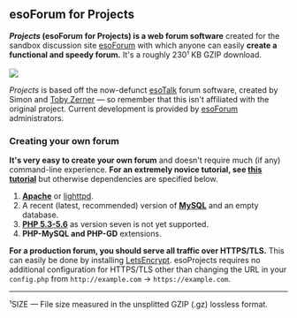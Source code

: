 ## esoForum for Projects
***Projects* (esoForum for Projects) is a web forum software** created for the sandbox discussion site [esoForum](https://esotalk.net) with which anyone can easily **create a functional and speedy forum.**  It's a roughly 230¹ KB GZIP download.
<br>
<br>
![](https://image.ibb.co/g8KXuq/whole.png)

*Projects* is based off the now-defunct [esoTalk](#) forum software, created by Simon and [Toby Zerner](http://tobyzerner.com) — so remember that this isn't affiliated with the original project. Current development is provided by [esoForum](https://esotalk.net) administrators.

### Creating your own forum
**It's very easy to create your own forum** and doesn't require much (if any) command-line experience.  **For an extremely novice tutorial, see [this tutorial](https://github.com/esoForum/esoProjects/wiki/The-novice's-guide-to-creating-an-esoProject)** but otherwise dependencies are specified below.

1. **[Apache](https://apache.org)** or [lighttpd](https://www.lighttpd.net).
2. A recent (latest, recommended) version of **[MySQL](https://www.mysql.com)** and an empty database.
2. **[PHP 5.3-5.6](https://www.php.net/releases/5_6_0.php)** as version seven is not yet supported.
4. **PHP-MySQL and PHP-GD** extensions.

**For a production forum, you should serve all traffic over HTTPS/TLS.**  This can easily be done by installing [LetsEncrypt](https://letsencrypt.org/).  esoProjects requires no additional configuration for HTTPS/TLS other than changing the URL in your `config.php` from `http://example.com` -> `https://example.com`.

---

¹SIZE — File size measured in the unsplitted GZIP (.gz) lossless format.
